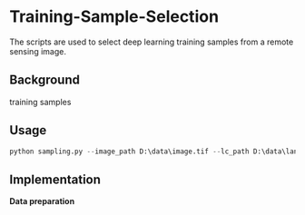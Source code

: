 # Training-Sample-Selection

The scripts are used to select deep learning training samples from a remote sensing image. 

## Background

training samples

## Usage

```python
python sampling.py --image_path D:\data\image.tif --lc_path D:\data\land_cover.tif --lc_target_value 1
```

## Implementation

**Data preparation**